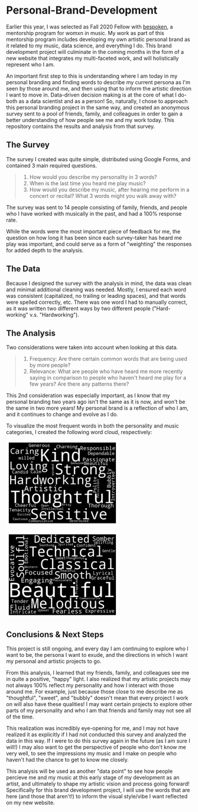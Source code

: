 # Personal-Brand-Development

Earlier this year, I was selected as Fall 2020 Fellow with [bespoken](https://www.letsbespoken.org), a mentorship program for womxn in music. 
My work as part of this mentorship program includes developing my own artistic personal brand as it related to my music, data science, and everything I do. This brand development project will culminate in the coming months in the form of a new website that integrates my multi-faceted work, and will holistically represent who I am.

An important first step to this is understanding where I am today in my personal branding and finding words to describe my current persona as I'm seen by those around me, and then using that to inform the artistic direction I want to move in. Data-driven decision making is at the core of what I do- both as a data scientist and as a person! So, naturally, I chose to approach this personal branding project in the same way, and created an anonymous survey sent to a pool of friends, family, and colleagues in order to gain a better understanding of how people see me and my work today. This repository contains the results and analysis from that survey.


## The Survey

The survey I created was quite simple, distributed using Google Forms, and contained 3 main required questions.

>1) How would you describe my personality in 3 words?
>2) When is the last time you heard me play music?
>3) How would you describe my music, after hearing me perform in a concert or recital? What 3 words might you walk away with?
  
The survey was sent to 14 people consisting of family, friends, and people who I have worked with musically in the past, and had a 100% response rate.

While the words were the most important piece of feedback for me, the question on how long it has been since each survey-taker has heard me play was important, and could serve as a form of "weighting" the responses for added depth to the analysis.


## The Data

Because I designed the survey with the analysis in mind, the data was clean and minimal additional cleaning was needed. Mostly, I ensured each word was consistent (capitalized, no trailing or leading spaces), and that words were spelled correctly, etc. There was one word I had to manually correct, as it was written two different ways by two different people ("Hard-working" v.s. "Hardworking").


## The Analysis

Two considerations were taken into account when looking at this data.

>1) Frequency: Are there certain common words that are being used by more people?
>2) Relevance: What are people who have heard me more recently saying in comparison to people who haven't heard me play for a few years? Are there any patterns           there?

This 2nd consideration was especially important, as I know that my personal branding two years ago isn't the same as it is now, and won't be the same in two more years! My personal brand is a reflection of who I am, and it continues to change and evolve as I do.

To visualize the most frequent words in both the personality and music categories, I created the following word cloud, respectively:


![personality](personality_wordcloud.png)


![music](music_wordcloud.png)

## Conclusions & Next Steps

This project is still ongoing, and every day I am continuing to explore who I want to be, the persona I want to exude, and the directions in which I want my personal and artistic projects to go. 

From this analysis, I learned that my friends, family, and colleagues see me in quite a positive, "happy" light. I also realized that my artistic projects may not always 100% reflect my personality and how I interact with those around me. For example, just because those close to me describe me as "thoughtful", "sweet", and "bubbly" doesn't mean that every project I work on will also have these qualities! I may want certain projects to explore other parts of my personality and who I am that friends and family may not see all of the time.

This realization was incredibly eye-opening for me, and I may not have realized it as explicitly if I had not conducted this survey and analyzed the data in this way. If I were to do this survey again in the future (as I am sure I will!) I may also want to get the perspective of people who don't know me very well, to see the impressions my music and I make on people who haven't had the chance to get to know me closely. 

This analysis will be used as another "data point" to see how people percieve me and my music at this early stage of my development as an artist, and ultimately to shape my artistic vision and process going forward! Specifically for this brand development project, I will use the words that are here (and those that aren't!) to inform the visual style/vibe I want reflected on my new website.
